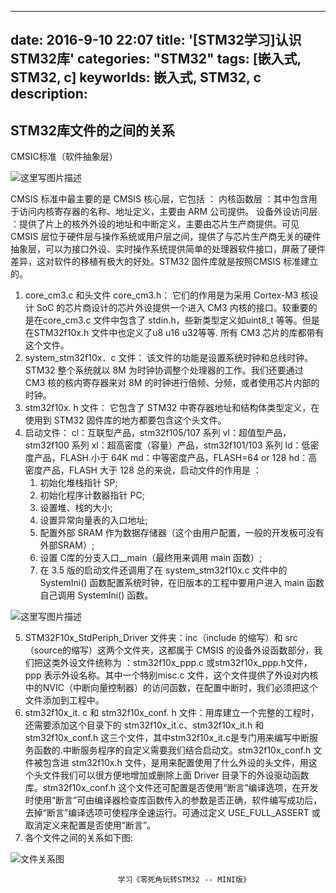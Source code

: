                
---
date: 2016-9-10 22:07
title: '[STM32学习]认识STM32库'
categories: "STM32"
tags: [嵌入式, STM32, c]
keyworlds: 嵌入式, STM32, c
description:
---

STM32库文件的之间的关系
--------------

CMSIC标准（软件抽象层）

 ![这里写图片描述](http://img.blog.csdn.net/20160713172446125)
 
CMSIS 标准中最主要的是 CMSIS 核心层，它包括 ：
 内核函数层 ：其中包含用于访问内核寄存器的名称、地址定义，主要由 ARM 公司提供。
	设备外设访问层 ：提供了片上的核外外设的地址和中断定义，主要由芯片生产商提供。可见 CMSIS 层位于硬件层与操作系统或用户层之间，提供了与芯片生产商无关的硬件抽象层，可以为接口外设、实时操作系统提供简单的处理器软件接口，屏蔽了硬件差异，这对软件的移植有极大的好处。STM32 固件库就是按照CMSIS 标准建立的。
	
1.	core_cm3.c 和头文件 core_cm3.h：
	它们的作用是为采用 Cortex-M3 核设 计 SoC 的芯片商设计的芯片外设提供一个进入 CM3 内核的接口。较重要的是在core_cm3.c 文件中包含了 stdin.h，些新类型定义如uint8_t  等等。但是在STM32f10x.h 文件中也定义了u8 u16 u32等等. 所有 CM3 芯片的库都带有这个文件。
2.	system_stm32f10x．c 文件：
	该文件的功能是设置系统时钟和总线时钟。STM32 整个系统就以 8M 为时钟协调整个处理器的工作。我们还要通过 CM3 核的核内寄存器来对 8M 的时钟进行倍频、分频，或者使用芯片内部的时钟。
3.	stm32f10x. h 文件：
	它包含了 STM32 中寄存器地址和结构体类型定义，在使用到 STM32 固件库的地方都要包含这个头文件。
4.	启动文件：
	cl：互联型产品，stm32f105/107 系列
	vl：超值型产品，stm32f100 系列
	xl：超高密度（容量）产品，stm32f101/103 系列
	ld：低密度产品，FLASH 小于 64K
	md：中等密度产品，FLASH=64 or 128
	hd：高密度产品，FLASH 大于 128
总的来说，启动文件的作用是 ：
	1. 初始化堆栈指针 SP;
	2. 初始化程序计数器指针 PC;
	3. 设置堆、栈的大小;
	4. 设置异常向量表的入口地址;
	5. 配置外部 SRAM 作为数据存储器（这个由用户配置，一般的开发板可没有外部SRAM）;
	6. 设置 C库的分支入口__main（最终用来调用 main 函数）;
	7. 在 3.5 版的启动文件还调用了在 system_stm32f10x.c 文件中的 SystemIni() 函数配置系统时钟，在旧版本的工程中要用户进入 main 函数自己调用 SystemIni() 函数。
	 
 ![这里写图片描述](http://img.blog.csdn.net/20160713172608126)

5.	STM32F10x_StdPeriph_Driver 文件夹：inc（include 的缩写）和 src（source的缩写）这两个文件夹，这都属于 CMSIS 的设备外设函数部分，我们把这类外设文件统称为 ：stm32f10x_ppp.c 或stm32f10x_ppp.h文件，ppp 表示外设名称。其中一个特别misc.c 文件，这个文件提供了外设对内核中的NVIC（中断向量控制器）的访问函数，在配置中断时，我们必须把这个文件添加到工程中。
6.	stm32f10x_it. c 和 stm32f10x_conf. h 文件：用库建立一个完整的工程时，还需要添加这个目录下的 stm32f10x_it.c、stm32f10x_it.h 和 stm32f10x_conf.h 这三个文件，其中stm32f10x_it.c是专门用来编写中断服务函数的.中断服务程序的自定义需要我们结合启动文。stm32f10x_conf.h 文件被包含进 stm32f10x.h 文件，是用来配置使用了什么外设的头文件，用这个头文件我们可以很方便地增加或删除上面 Driver 目录下的外设驱动函数库。stm32f10x_conf.h 这个文件还可配置是否使用“断言”编译选项，在开发时使用“断言”可由编译器检查库函数传入的参数是否正确，软件编写成功后，去掉“断言”编译选项可使程序全速运行。可通过定义 USE_FULL_ASSERT 或取消定义来配置是否使用“断言”。
7.	各个文件之间的关系如下图:

 ![文件关系图](http://img.blog.csdn.net/20160713171912601)


							学习《零死角玩转STM32 -- MINI版》
